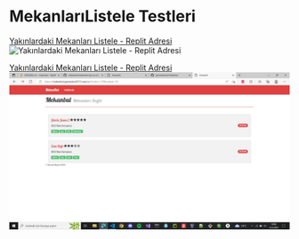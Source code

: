 # MekanlarıListele Testleri

[Yakınlardaki Mekanları Listele - Replit Adresi](https://mekanbul.gamzebck2513.repl.co/?enlem=37&boylam=35)
![Yakınlardaki Mekanları Listele - Replit Adresi](./Resimler/mekanlarr.png)


[Yakınlardaki Mekanları Listele - Replit Adresi](https://mekanbul.gamzebck2513.repl.co/?enlem=37&boylam=35)
![Yakınlardaki Mekanları Listele - Replit Adresi](./Resimler/MekanListelee.png)
